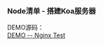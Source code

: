 ### Node清单 - 搭建Koa服务器





DEMO源码：<br />
<a href="https://github.com/bobo88/project-basis/tree/main/nginx-test" target="_blank">DEMO -- Nginx Test</a><br />


